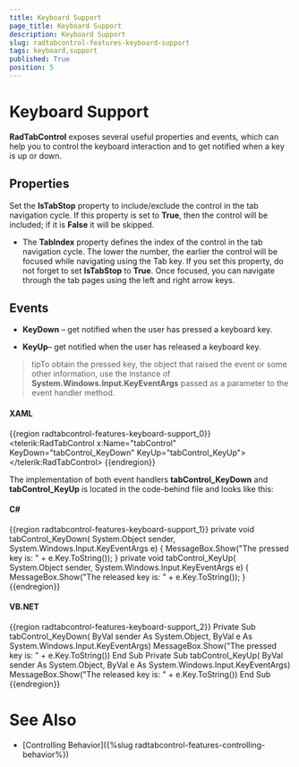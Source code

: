 ```yaml
---
title: Keyboard Support
page_title: Keyboard Support
description: Keyboard Support
slug: radtabcontrol-features-keyboard-support
tags: keyboard,support
published: True
position: 5
---
```


# Keyboard Support



__RadTabControl__ exposes several useful properties and events, which can help you to control the keyboard interaction and to get notified when a key is up or down.

## Properties 

Set the __IsTabStop__ property to include/exclude the control in the tab navigation cycle. If this property is set to __True__, then the control will be included; if it is __False__ it will be skipped.

* The __TabIndex__ property defines the index of the control in the tab navigation cycle. The lower the number, the earlier the control will be focused while navigating using the Tab key. If you set this property, do not forget to set __IsTabStop__ to __True__. Once focused, you can navigate through the tab pages using the left and right arrow keys. 

## Events

* __KeyDown__ – get notified when the user has pressed a keyboard key.

* __KeyUp__– get notified when the user has released a keyboard key.

>tipTo obtain the pressed key, the object that raised the event or some other information, use the instance of __System.Windows.Input.KeyEventArgs__ passed as a parameter to the event handler method.

#### __XAML__

{{region radtabcontrol-features-keyboard-support_0}}
	<telerik:RadTabControl x:Name="tabControl" KeyDown="tabControl_KeyDown" KeyUp="tabControl_KeyUp">
	</telerik:RadTabControl>
	{{endregion}}



The implementation of both event handlers __tabControl_KeyDown__ and __tabControl_KeyUp__ is located in the code-behind file and looks like this:

#### __C#__

{{region radtabcontrol-features-keyboard-support_1}}
	private void tabControl_KeyDown( System.Object sender, System.Windows.Input.KeyEventArgs e)
	{
	    MessageBox.Show("The pressed key is: " + e.Key.ToString());
	}
	private void tabControl_KeyUp( System.Object sender, System.Windows.Input.KeyEventArgs e)
	{
	    MessageBox.Show("The released key is: " + e.Key.ToString());
	}
	{{endregion}}



#### __VB.NET__

{{region radtabcontrol-features-keyboard-support_2}}
	Private Sub tabControl_KeyDown( ByVal sender As System.Object, ByVal e As System.Windows.Input.KeyEventArgs)
	    MessageBox.Show("The pressed key is: " + e.Key.ToString())
	End Sub
	Private Sub tabControl_KeyUp( ByVal sender As System.Object, ByVal e As System.Windows.Input.KeyEventArgs)
	    MessageBox.Show("The released key is: " + e.Key.ToString())
	End Sub
	{{endregion}}



# See Also

 * [Controlling Behavior]({%slug radtabcontrol-features-controlling-behavior%})
